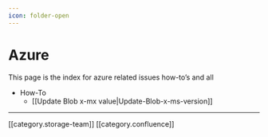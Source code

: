 ```yaml
---
icon: folder-open
---
```


# Azure

This page is the index for azure related issues how-to’s and all

* How-To
  * \[\[Update Blob x-mx value|Update-Blob-x-ms-version]]

***

\[\[category.storage-team]] \[\[category.confluence]]
